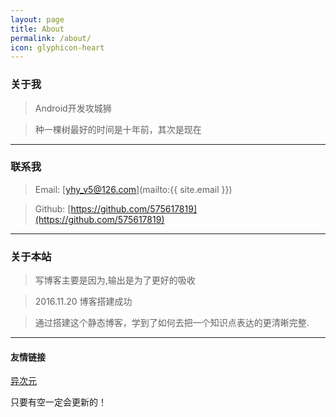 ```yaml
---
layout: page
title: About
permalink: /about/
icon: glyphicon-heart
---
```


### 关于我

> Android开发攻城狮

> 种一棵树最好的时间是十年前，其次是现在

-------------------

### 联系我

> Email: [yhy_v5@126.com](mailto:{{ site.email }})

> Github: [https://github.com/575617819](https://github.com/575617819)

---

### 关于本站   

> 写博客主要是因为,输出是为了更好的吸收

> 2016.11.20  博客搭建成功

> 通过搭建这个静态博客，学到了如何去把一个知识点表达的更清晰完整.

---

#### 友情链接

[异次元](http://www.iplaysoft.com/)

只要有空一定会更新的！